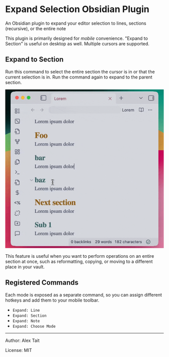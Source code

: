 # Expand Selection Obsidian Plugin

An Obsidian plugin to expand your editor selection to lines, sections (recursive), or the entire note

This plugin is primarily designed for *mobile* convenience. "Expand to Section" is useful on desktop as well. Multiple cursors are supported.

## Expand to Section
Run this command to select the entire section the cursor is in or that the current selection is in. Run the command again to expand to the parent section.


![Expand to Section](assets/expand-selection-demo.gif)


This feature is useful when you want to perform operations on an entire section at once, such as reformatting, copying, or moving to a different place in your vault.

## Registered Commands

Each mode is exposed as a separate command, so you can assign different hotkeys and add them to your mobile toolbar.

- `Expand: Line`
- `Expand: Section`
- `Expand: Note`
- `Expand: Choose Mode`

---

Author: Alex Tait

License: MIT
